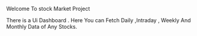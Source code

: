 Welcome To stock  Market Project

There is a Ui Dashboard .
Here You can Fetch
Daily ,Intraday , Weekly And Monthly Data of Any Stocks.
